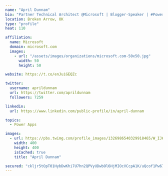 ```yaml
---
name: "April Dunnam"
bio: "Partner Technical Architect @Microsoft | Blogger-Speaker | #PowerApps, #PowerAutomate, #Office365, #SharePoint | #WIT | #Karaoke Queen"
location: Broken Arrow, OK
type: "profile"
heat: 110

affiliation:
  name: Microsoft
  domain: microsoft.com
  images:
    - url: "/assets/images/organizations/microsoft.com-50x50.jpg"
      width: 50
      height: 50

website: https://t.co/enJuiGEQZc

twitter:
  username: aprildunnam
  url: https://twitter.com/aprildunnam
  followers: 7259

linkedin:
  url: https://www.linkedin.com/public-profile/in/april-dunnam

topics:
  - Power Apps

images:
  - url: https://pbs.twimg.com/profile_images/1326986540329918465/W_IJ6Ih2_400x400.jpg
    width: 400
    height: 400
    isCached: true
    title: "April Dunnam"

secured: "ckljr5tOpT01HybDwKhi7U7hn2QPVyUDwbOl6HjMIOcVCcpA1K/uQcof1Pw674B2MsYacF4aKxCO+IisK96paVtcxvx1Dx+K+VlgWCHnQOaIem3btbej5x67j/pm7/hh+gPy++bBQjIIr+swe4/utcVS70luBcrHprDxIDq7sMU3vtP5IYbKB9wUK5xXRjC9dDyzQywqEBKyt7IQuXr+ddaN5Wwz0vR2OGdb5bRAirlaYSkigLt7WfVj9dYphmO1nA5Aig9Tn9Flg2nECve3v3Usqps6kQbzFcYr+pzC/PQUTRDPA5r1ly0WTTVrJX48TuyWnR7O7fcqRrNXha+A45AHlSsrHW1y9/TgNs5vDF+Lup4ATcgwwNQGkNBBGG5dFJQcxVHcasaOux39ZXLoDIpyy+ycCsvaShOL0Xh/QLg=;2n7f2LuU/6v+HmJA1rIiiA=="
---
```


